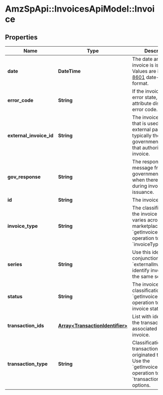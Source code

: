 # AmzSpApi::InvoicesApiModel::Invoice

## Properties
Name | Type | Description | Notes
------------ | ------------- | ------------- | -------------
**date** | **DateTime** | The date and time the invoice is issued. Values are in [ISO 8601](https://developer-docs.amazon.com/sp-api/docs/iso-8601) date-time format. | [optional] 
**error_code** | **String** | If the invoice is in an error state, this attribute displays the error code. | [optional] 
**external_invoice_id** | **String** | The invoice identifier that is used by an external party. This is typically the government agency that authorized the invoice. | [optional] 
**gov_response** | **String** | The response message from the government authority when there is an error during invoice issuance. | [optional] 
**id** | **String** | The invoice identifier. | [optional] 
**invoice_type** | **String** | The classification of the invoice type. This varies across marketplaces. Use the &#x60;getInvoicesAttributes&#x60; operation to check &#x60;invoiceType&#x60; options. | [optional] 
**series** | **String** | Use this identifier in conjunction with &#x60;externalInvoiceId&#x60; to identify invoices from the same seller. | [optional] 
**status** | **String** | The invoice status classification. Use the &#x60;getInvoicesAttributes&#x60; operation to check invoice status options. | [optional] 
**transaction_ids** | [**Array&lt;TransactionIdentifier&gt;**](TransactionIdentifier.md) | List with identifiers for the transactions associated to the invoice. | [optional] 
**transaction_type** | **String** | Classification of the transaction that originated this invoice. Use the &#x60;getInvoicesAttributes&#x60; operation to check &#x60;transactionType&#x60; options. | [optional] 

